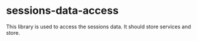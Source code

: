 # sessions-data-access

This library is used to access the sessions data. It should store services and store.
